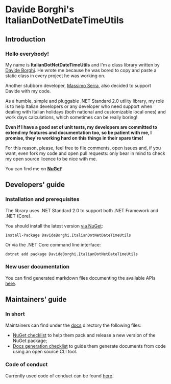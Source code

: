 # Davide Borghi's ItalianDotNetDateTimeUtils

## Introduction

### Hello everybody!

My name is __ItalianDotNetDateTimeUtils__ and I'm a class library written by [Davide Borghi](https://www.linkedin.com/in/davide-borghi-87364014a/). 
He wrote me because he was bored to copy and paste a static class in every project he was working on.

Another stubborn developer, [Massimo Serra](https://www.linkedin.com/in/massimo-serra/), also decided to support Davide with my code.

As a humble, simple and pluggable .NET Standard 2.0 utility library, my role is to help Italian developers or any developer who need support when dealing with Italian holidays (both national and customizable local ones) and work days calculations, which sometimes can be really boring!

**Even if I have a good set of unit tests, my developers are committed to extend my features and documentation too, so be patient with me, I promise, they're working hard on this things in their spare time!**

For this reason, please, feel free to file comments, open issues and, if you want, even fork my code and open pull requests: only bear in mind to check my open source licence to be nice with me.

You can find me on **[NuGet](https://www.nuget.org/packages/DavideBorghi.ItalianDotNetDateTimeUtils)**!

## Developers' guide

### Installation and prerequisites

The library uses .NET Standard 2.0 to support both .NET Framework and .NET (Core).

You should install the latest version [via NuGet](https://www.nuget.org/packages/DavideBorghi.ItalianDotNetDateTimeUtils):

    Install-Package DavideBorghi.ItalianDotNetDateTimeUtils
    
Or via the .NET Core command line interface:

    dotnet add package DavideBorghi.ItalianDotNetDateTimeUtils

### New user documentation
You can find generated markdown files documenting the available APIs [here](docs/generated/DavideBorghi/index.md).

## Maintainers' guide

### In short
Maintainers can find under the [docs](docs) directory the following files:
- [NuGet checklist](docs/nuget-checklist.md) to help them pack and release a new version of the NuGet package;
- [Docs generation checklist](docs/docs-generation-checklist.md) to guide them generate documents from code using an open source CLI tool.

### Code of conduct
Currently used code of conduct can be found [here](CODE_OF_CONDUCT.md).
